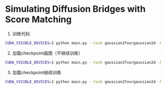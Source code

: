# Simulating Diffusion Bridges with Score Matching

1. 训练代码

```bash
CUDA_VISIBLE_DEVICES=1 python main.py --task gaussian2fourgaussian2d -bt 6000 -it 1000 --M 100 --scheduler cos --noforward  --num_test_samples 500 --drift process  -f
```

2. 加载checkpoint画图（不继续训练）


```bash
CUDA_VISIBLE_DEVICES=1 python main.py --task gaussian2fourgaussian2d -bt 6000 -it 1000 --M 100 --scheduler cos --noforward  --num_test_samples 500 --drift process  -f --checkpoint_score /path/to/checkpoint
```

3. 加载checkpoint继续训练

```bash
CUDA_VISIBLE_DEVICES=1 python main.py --task gaussian2fourgaussian2d -bt 6000 -it 1000 --M 100 --scheduler cos --noforward  --num_test_samples 500 --drift process  -f --checkpoint_score /path/to/checkpoint --continue_score
```